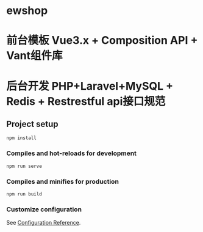 # ewshop
# 前台模板 Vue3.x + Composition API + Vant组件库
# 后台开发 PHP+Laravel+MySQL + Redis + Restrestful api接口规范
## Project setup
```
npm install
```

### Compiles and hot-reloads for development
```
npm run serve
```

### Compiles and minifies for production
```
npm run build
```

### Customize configuration
See [Configuration Reference](https://cli.vuejs.org/config/).
